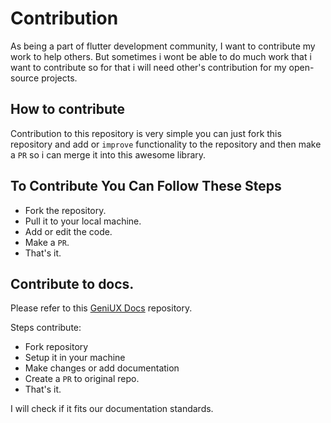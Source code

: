 # Contribution

As being a part of flutter development community, I want to contribute my work to help others. But sometimes i wont be able to do much work that i want to contribute so for that i will need other's contribution for my open-source projects.

## How to contribute

Contribution to this repository is very simple you can just fork this repository and add or `improve` functionality to the repository and then make a `PR` so i can merge it into this awesome library.

## To Contribute You Can Follow These Steps

- Fork the repository.
- Pull it to your local machine.
- Add or edit the code.
- Make a `PR`.
- That's it.

## Contribute to docs.

Please refer to this [GeniUX Docs](https://github.com/thedevsbuddy/geniux-docs) repository.

Steps contribute:
- Fork repository
- Setup it in your machine
- Make changes or add documentation
- Create a `PR` to original repo.
- That's it.

I will check if it fits our documentation standards.
